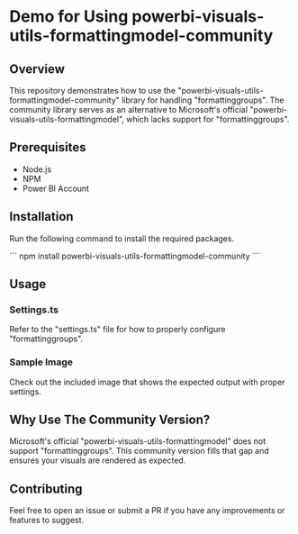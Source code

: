 # Demo for Using powerbi-visuals-utils-formattingmodel-community

## Overview

This repository demonstrates how to use the "powerbi-visuals-utils-formattingmodel-community" library for handling "formattinggroups". The community library serves as an alternative to Microsoft's official "powerbi-visuals-utils-formattingmodel", which lacks support for "formattinggroups".

## Prerequisites

- Node.js
- NPM
- Power BI Account

## Installation

Run the following command to install the required packages.

´´´
npm install powerbi-visuals-utils-formattingmodel-community
´´´

## Usage

### Settings.ts

Refer to the "settings.ts" file for how to properly configure "formattinggroups". 

### Sample Image

Check out the included image that shows the expected output with proper settings.


## Why Use The Community Version?

Microsoft's official "powerbi-visuals-utils-formattingmodel" does not support "formattinggroups". This community version fills that gap and ensures your visuals are rendered as expected.

## Contributing

Feel free to open an issue or submit a PR if you have any improvements or features to suggest.

